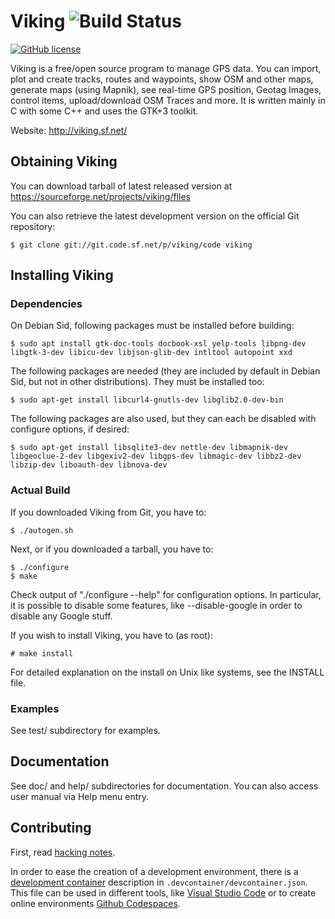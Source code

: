 # Viking ![Build Status](https://github.com/viking-gps/viking/actions/workflows/makefile.yml/badge.svg)
[![GitHub license](https://img.shields.io/github/license/viking-gps/viking)](https://github.com/viking-gps/viking/master/COPYING)

Viking is a free/open source program to manage GPS data. You can
import, plot and create tracks, routes and waypoints, show OSM
and other maps, generate maps (using Mapnik),
see real-time GPS position, Geotag Images,
control items, upload/download OSM Traces and more.
It is written mainly in C with some C++ and uses the GTK+3 toolkit.

Website: http://viking.sf.net/


## Obtaining Viking

You can download tarball of latest released version at
https://sourceforge.net/projects/viking/files

You can also retrieve the latest development version on the official
Git repository:

	$ git clone git://git.code.sf.net/p/viking/code viking

## Installing Viking

### Dependencies

On Debian Sid, following packages must be installed before building:

	$ sudo apt install gtk-doc-tools docbook-xsl yelp-tools libpng-dev libgtk-3-dev libicu-dev libjson-glib-dev intltool autopoint xxd

The following packages are needed (they are included by default in Debian Sid, but not in other distributions). They must be installed too:

	$ sudo apt-get install libcurl4-gnutls-dev libglib2.0-dev-bin

The following packages are also used, but they can each be disabled with configure options, if desired:

	$ sudo apt-get install libsqlite3-dev nettle-dev libmapnik-dev libgeoclue-2-dev libgexiv2-dev libgps-dev libmagic-dev libbz2-dev libzip-dev liboauth-dev libnova-dev

### Actual Build

If you downloaded Viking from Git, you have to:

	$ ./autogen.sh

Next, or if you downloaded a tarball, you have to:

	$ ./configure
	$ make

Check output of "./configure --help" for configuration options.  In
particular, it is possible to disable some features, like
--disable-google in order to disable any Google stuff.

If you wish to install Viking, you have to (as root):

	# make install

For detailed explanation on the install on Unix like systems,
see the INSTALL file.

### Examples

See test/ subdirectory for examples.

## Documentation

See doc/ and help/ subdirectories for documentation.
You can also access user manual via Help menu entry.

## Contributing

First, read [hacking notes](HACKING).

In order to ease the creation of a development environment, there is a [development container]() description in `.devcontainer/devcontainer.json`.
This file can be used in different tools, like [Visual Studio Code](https://code.visualstudio.com/docs/devcontainers/tutorial) or to create online environments [Github Codespaces](https://docs.github.com/en/codespaces/setting-up-your-project-for-codespaces/adding-a-dev-container-configuration/introduction-to-dev-containers).
